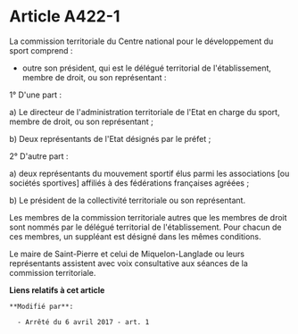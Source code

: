 # Article A422-1

La commission territoriale du Centre national pour le développement du sport comprend :

- outre son président, qui est le délégué territorial de l'établissement, membre de droit, ou son représentant :

1° D'une part :

a) Le directeur de l'administration territoriale de l'Etat en charge du sport, membre de droit, ou son représentant ;

b) Deux représentants de l'Etat désignés par le préfet ;

2° D'autre part :

a) deux représentants du mouvement sportif élus parmi les associations [ou sociétés sportives] affiliés à des fédérations
françaises agréées ;

b) Le président de la collectivité territoriale ou son représentant.

Les membres de la commission territoriale autres que les membres de droit sont nommés par le délégué territorial de
l'établissement. Pour chacun de ces membres, un suppléant est désigné dans les mêmes conditions.

Le maire de Saint-Pierre et celui de Miquelon-Langlade ou leurs représentants assistent avec voix consultative aux séances de
la commission territoriale.

**Liens relatifs à cet article**

	**Modifié par**:

	  - Arrêté du 6 avril 2017 - art. 1
